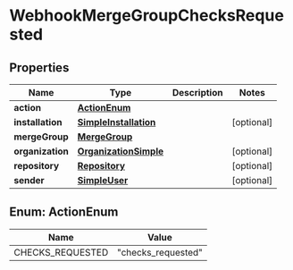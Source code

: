 

# WebhookMergeGroupChecksRequested


## Properties

| Name | Type | Description | Notes |
|------------ | ------------- | ------------- | -------------|
|**action** | [**ActionEnum**](#ActionEnum) |  |  |
|**installation** | [**SimpleInstallation**](SimpleInstallation.md) |  |  [optional] |
|**mergeGroup** | [**MergeGroup**](MergeGroup.md) |  |  |
|**organization** | [**OrganizationSimple**](OrganizationSimple.md) |  |  [optional] |
|**repository** | [**Repository**](Repository.md) |  |  [optional] |
|**sender** | [**SimpleUser**](SimpleUser.md) |  |  [optional] |



## Enum: ActionEnum

| Name | Value |
|---- | -----|
| CHECKS_REQUESTED | &quot;checks_requested&quot; |



